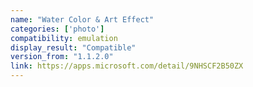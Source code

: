 ```yaml
---
name: "Water Color & Art Effect"
categories: ['photo']
compatibility: emulation
display_result: "Compatible"
version_from: "1.1.2.0"
link: https://apps.microsoft.com/detail/9NHSCF2B50ZX
---
```

